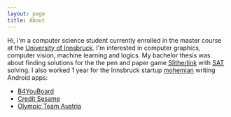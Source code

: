 ```yaml
---
layout: page
title: About
---
```


Hi, i'm a computer science student currently enrolled in the master course at the [University of Innsbruck](http://www.uibk.ac.at/). 
I'm interested in computer graphics, computer vision, machine learning and logics. 
My bachelor thesis was about finding solutions for the the pen and paper game [Slitherlink](http://en.wikipedia.org/wiki/Slitherlink) with [SAT](http://en.wikipedia.org/wiki/Boolean_satisfiability_problem) solving.
I also worked 1 year for the Innsbruck startup [mohemian](http://mohemian.com/) writing Android apps:

* [B4YouBoard](https://play.google.com/store/apps/details?id=com.airsidemobile)
* [Credit Sesame](https://play.google.com/store/apps/details?id=com.creditsesame)
* [Olympic Team Austria](https://play.google.com/store/apps/details?id=at.olympia)
